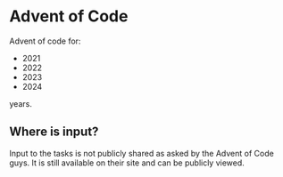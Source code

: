 # Advent of Code

Advent of code for:
- 2021
- 2022 
- 2023
- 2024

years.

## Where is input?

Input to the tasks is not publicly shared as asked by the Advent of Code guys.
It is still available on their site and can be publicly viewed.

